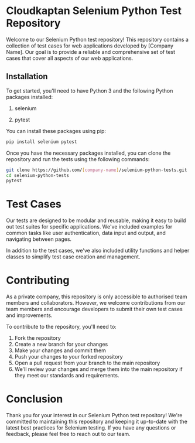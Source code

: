 # Cloudkaptan Selenium Python Test Repository

Welcome to our Selenium Python test repository! This repository contains a collection of test cases for web applications developed by [Company Name]. Our goal is to provide a reliable and comprehensive set of test cases that cover all aspects of our web applications.

## Installation
To get started, you'll need to have Python 3 and the following Python packages installed:

1) selenium

2) pytest

You can install these packages using pip:

```bash
pip install selenium pytest
```
Once you have the necessary packages installed, you can clone the repository and run the tests using the following commands:

```bash
git clone https://github.com/[company-name]/selenium-python-tests.git
cd selenium-python-tests
pytest
```

# Test Cases
Our tests are designed to be modular and reusable, making it easy to build out test suites for specific applications. We've included examples for common tasks like user authentication, data input and output, and navigating between pages.

In addition to the test cases, we've also included utility functions and helper classes to simplify test case creation and management.

# Contributing
As a private company, this repository is only accessible to authorised team members and collaborators. However, we welcome contributions from our team members and encourage developers to submit their own test cases and improvements.

To contribute to the repository, you'll need to:

1) Fork the repository
2) Create a new branch for your changes
3) Make your changes and commit them
4) Push your changes to your forked repository
5) Open a pull request from your branch to the main repository
6) We'll review your changes and merge them into the main repository if they meet our standards and requirements.

# Conclusion
Thank you for your interest in our Selenium Python test repository! We're committed to maintaining this repository and keeping it up-to-date with the latest best practices for Selenium testing. If you have any questions or feedback, please feel free to reach out to our team.
